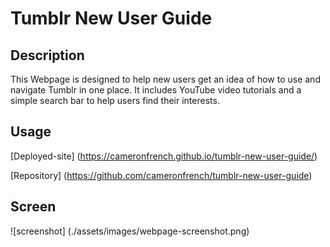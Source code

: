 # Tumblr New User Guide

## Description

This Webpage is designed to help new users get an idea of how to use and navigate Tumblr in one place. It includes YouTube video tutorials and a simple search bar to help users find their interests.

## Usage

[Deployed-site] (https://cameronfrench.github.io/tumblr-new-user-guide/)

[Repository] (https://github.com/cameronfrench/tumblr-new-user-guide)

## Screen 
![screenshot] (./assets/images/webpage-screenshot.png)